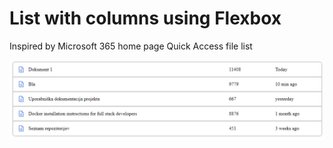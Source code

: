 # List with columns using Flexbox

Inspired by Microsoft 365 home page Quick Access file list

![image](../images/column-list.png)